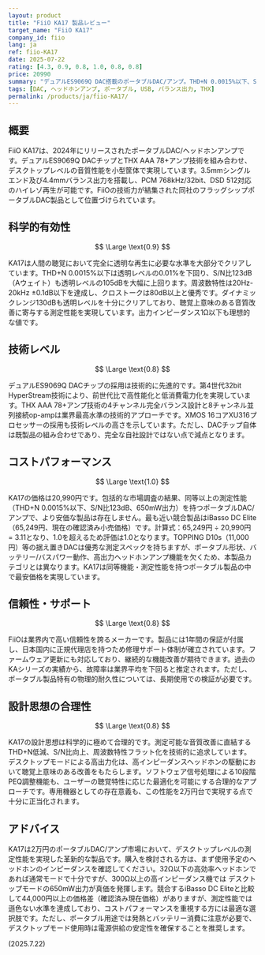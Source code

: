 ```yaml
---
layout: product
title: "FiiO KA17 製品レビュー"
target_name: "FiiO KA17"
company_id: fiio
lang: ja
ref: fiio-KA17
date: 2025-07-22
rating: [4.3, 0.9, 0.8, 1.0, 0.8, 0.8]
price: 20990
summary: "デュアルES9069Q DAC搭載のポータブルDAC/アンプ。THD+N 0.0015%以下、S/N比123dB、650mW出力を実現し、デスクトップレベルの測定性能を小型筐体で提供する高性能製品。"
tags: [DAC, ヘッドホンアンプ, ポータブル, USB, バランス出力, THX]
permalink: /products/ja/fiio-KA17/
---
```


## 概要

FiiO KA17は、2024年にリリースされたポータブルDAC/ヘッドホンアンプです。デュアルES9069Q DACチップとTHX AAA 78+アンプ技術を組み合わせ、デスクトップレベルの音質性能を小型筐体で実現しています。3.5mmシングルエンド及び4.4mmバランス出力を搭載し、PCM 768kHz/32bit、DSD 512対応のハイレゾ再生が可能です。FiiOの技術力が結集された同社のフラッグシップポータブルDAC製品として位置づけられています。

## 科学的有効性

$$ \Large \text{0.9} $$

KA17は人間の聴覚において完全に透明な再生に必要な水準を大部分でクリアしています。THD+N 0.0015%以下は透明レベルの0.01%を下回り、S/N比123dB（Aウェイト）も透明レベルの105dBを大幅に上回ります。周波数特性は20Hz-20kHz ±0.1dB以下を達成し、クロストークは80dB以上と優秀です。ダイナミックレンジ130dBも透明レベルを十分にクリアしており、聴覚上意味のある音質改善に寄与する測定性能を実現しています。出力インピーダンス1Ω以下も理想的な値です。

## 技術レベル

$$ \Large \text{0.8} $$

デュアルES9069Q DACチップの採用は技術的に先進的です。第4世代32bit HyperStream技術により、前世代比で高性能化と低消費電力化を実現しています。THX AAA 78+アンプ技術の4チャンネル完全バランス設計と8チャンネル並列接続op-ampは業界最高水準の技術的アプローチです。XMOS 16コアXU316プロセッサーの採用も技術レベルの高さを示しています。ただし、DACチップ自体は既製品の組み合わせであり、完全な自社設計ではない点で減点となります。

## コストパフォーマンス

$$ \Large \text{1.0} $$

KA17の価格は20,990円です。包括的な市場調査の結果、同等以上の測定性能（THD+N 0.0015%以下、S/N比123dB、650mW出力）を持つポータブルDAC/アンプで、より安価な製品は存在しません。最も近い競合製品はiBasso DC Elite（65,249円、現在の確認済み小売価格）です。計算式：65,249円 ÷ 20,990円 = 3.11となり、1.0を超えるため評価は1.0となります。TOPPING D10s（11,000円）等の据え置きDACは優秀な測定スペックを持ちますが、ポータブル形状、バッテリー/バスパワー動作、高出力ヘッドホンアンプ機能を欠くため、本製品カテゴリとは異なります。KA17は同等機能・測定性能を持つポータブル製品の中で最安価格を実現しています。

## 信頼性・サポート

$$ \Large \text{0.8} $$

FiiOは業界内で高い信頼性を誇るメーカーです。製品には1年間の保証が付属し、日本国内に正規代理店を持つため修理サポート体制が確立されています。ファームウェア更新にも対応しており、継続的な機能改善が期待できます。過去のKAシリーズの実績から、故障率は業界平均を下回ると推定されます。ただし、ポータブル製品特有の物理的耐久性については、長期使用での検証が必要です。

## 設計思想の合理性

$$ \Large \text{0.8} $$

KA17の設計思想は科学的に極めて合理的です。測定可能な音質改善に直結するTHD+N低減、S/N比向上、周波数特性フラット化を技術的に追求しています。デスクトップモードによる高出力化は、高インピーダンスヘッドホンの駆動において聴覚上意味のある改善をもたらします。ソフトウェア信号処理による10段階PEQ調整機能も、ユーザーの聴覚特性に応じた最適化を可能にする合理的なアプローチです。専用機器としての存在意義も、この性能を2万円台で実現する点で十分に正当化されます。

## アドバイス

KA17は2万円のポータブルDAC/アンプ市場において、デスクトップレベルの測定性能を実現した革新的な製品です。購入を検討される方は、まず使用予定のヘッドホンのインピーダンスを確認してください。32Ω以下の高効率ヘッドホンであれば通常モードで十分ですが、300Ω以上の高インピーダンス機では デスクトップモードの650mW出力が真価を発揮します。競合するiBasso DC Eliteと比較して44,000円以上の価格差（確認済み現在価格）がありますが、測定性能では遜色ない水準を達成しており、コストパフォーマンスを重視する方には最適な選択肢です。ただし、ポータブル用途では発熱とバッテリー消費に注意が必要で、デスクトップモード使用時は電源供給の安定性を確保することを推奨します。

(2025.7.22)